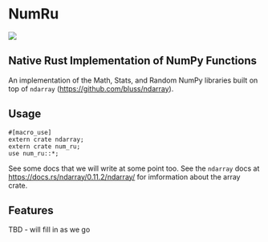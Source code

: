 # NumRu
[![](https://travis-ci.com/SamirJoshi/NumRu.svg?branch=master)](https://travis-ci.com/SamirJoshi/NumRu)


## Native Rust Implementation of NumPy Functions
An implementation of the Math, Stats, and Random NumPy libraries built on top
of ``ndarray`` (https://github.com/bluss/ndarray).

## Usage
```
#[macro_use]
extern crate ndarray;
extern crate num_ru;
use num_ru::*;
```

See some docs that we will write at some point too.
See the ``ndarray`` docs at https://docs.rs/ndarray/0.11.2/ndarray/ for imformation about the array crate.

## Features
TBD - will fill in as we go

